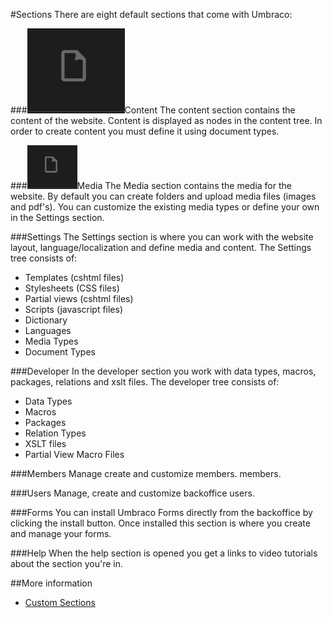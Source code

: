 #Sections
There are eight default sections that come with Umbraco:

###![Content section](images/Content.png)Content
The content section contains the content of the website. Content is displayed as nodes in the content tree. In order to create content you must define it using document types.

###<img src="images/COntent.png" width="80px" />Media
The Media section contains the media for the website. By default you can create folders and upload media files (images and pdf's). You can customize the existing media types or define your own in the Settings section.

###Settings
The Settings section is where you can work with the website layout, language/localization and define media and content. The Settings tree consists of:  

- Templates (cshtml files)
- Stylesheets (CSS files)
- Partial views (cshtml files)
- Scripts (javascript files)
- Dictionary
- Languages
- Media Types
- Document Types

###Developer
In the developer section you work with data types, macros, packages, relations and xslt files. The developer tree consists of:

- Data Types
- Macros
- Packages
- Relation Types
- XSLT files
- Partial View Macro Files

###Members
Manage create and customize members. members.

###Users
Manage, create and customize backoffice users.

###Forms
You can install Umbraco Forms directly from the backoffice by clicking the install button. Once installed this section is where you create and manage your forms.

###Help
When the help section is opened you get a links to video tutorials about the section you're in.

##More information
- [Custom Sections](../../../Extending/Section-Trees/index.md)
